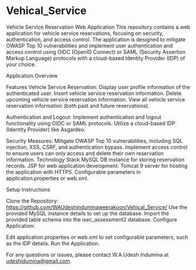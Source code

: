 # Vehical_Service
Vehicle Service Reservation Web Application
This repository contains a web application for vehicle service reservations, focusing on security, authentication, and access control. 
The application is designed to mitigate OWASP Top 10 vulnerabilities and implement user authentication and access control using OIDC (OpenID Connect) or 
SAML (Security Assertion Markup Language) protocols with a cloud-based Identity Provider (IDP) of your choice.

Application Overview 

Features
Vehicle Service Reservation: Display user profile information of the authenticated user.
Insert vehicle service reservation information.
Delete upcoming vehicle service reservation information.
View all vehicle service reservation information (both past and future reservations).

Authentication and Logout: Implement authentication and logout functionality using OIDC or SAML protocols.
Utilize a cloud-based IDP (Identity Provider) like Asgardeo.
  
  
Security Measures: Mitigate OWASP Top 10 vulnerabilities, including SQL injection, XSS, CSRF, and authentication bypass.
Implement access control to ensure users can only access and delete their own reservation information.
Technology Stack
MySQL DB instance for storing reservation records.
JSP for web application development.
Tomcat 9 server for hosting the application with HTTPS.
Configurable parameters in application.properties or web.xml.

Setup Instructions

Clone the Repository: https://github.com/WAUdeshinduminaweerakoon/Vehical_Service/
Use the provided MySQL instance details to set up the database.
Import the provided table schema into the isec_assessment2 database.
Configure Application:

Edit application.properties or web.xml to set configurable parameters, such as the IDP details.
Run the Application.

For any questions or issues, please contact W.A.Udesh Indumina at udeshidumina@gmail.com.
